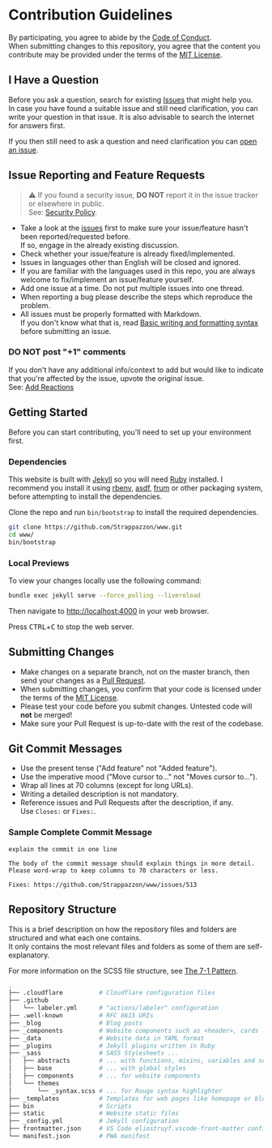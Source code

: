 # Contribution Guidelines

By participating, you agree to abide by the [Code of Conduct](https://github.com/Strappazzon/.github/blob/-/CODE_OF_CONDUCT.md).  
When submitting changes to this repository, you agree that the content you contribute may be provided under the terms of the [MIT License](https://opensource.org/licenses/MIT).

## I Have a Question

Before you ask a question, search for existing [Issues](https://github.com/Strappazzon/www/issues) that might help you.  
In case you have found a suitable issue and still need clarification, you can write your question in that issue. It is also advisable to search the internet for answers first.

If you then still need to ask a question and need clarification you can [open an issue](https://github.com/Strappazzon/www/issues/new/choose).

## Issue Reporting and Feature Requests

> :warning: If you found a security issue, **DO NOT** report it in the issue tracker or elsewhere in public.  
> See: [Security Policy](https://github.com/Strappazzon/.github/blob/-/SECURITY.md).

- Take a look at the [issues](https://github.com/Strappazzon/www/issues) first to make sure your issue/feature hasn't been reported/requested before.  
  If so, engage in the already existing discussion.
- Check whether your issue/feature is already fixed/implemented.
- Issues in languages other than English will be closed and ignored.
- If you are familiar with the languages used in this repo, you are always welcome to fix/implement an issue/feature yourself.
- Add one issue at a time. Do not put multiple issues into one thread.
- When reporting a bug please describe the steps which reproduce the problem.
- All issues must be properly formatted with Markdown.  
  If you don't know what that is, read [Basic writing and formatting syntax](https://docs.github.com/en/get-started/writing-on-github/getting-started-with-writing-and-formatting-on-github/basic-writing-and-formatting-syntax) before submitting an issue.

### DO NOT post "+1" comments

If you don't have any additional info/context to add but would like to indicate that you're affected by the issue, upvote the original issue.  
See: [Add Reactions](https://github.blog/2016-03-10-add-reactions-to-pull-requests-issues-and-comments/)

## Getting Started

Before you can start contributing, you'll need to set up your environment first.

### Dependencies

This website is built with [Jekyll](https://jekyllrb.com/) so you will need [Ruby](https://www.ruby-lang.org) installed. I recommend you install it using [rbenv](https://github.com/rbenv/rbenv), [asdf](https://github.com/asdf-vm/asdf), [frum](https://github.com/TaKO8Ki/frum) or other packaging system, before attempting to install the dependencies.

Clone the repo and run `bin/bootstrap` to install the required dependencies.

```sh
git clone https://github.com/Strappazzon/www.git
cd www/
bin/bootstrap
```

### Local Previews

To view your changes locally use the following command:

```sh
bundle exec jekyll serve --force_polling --livereload
```

Then navigate to <http://localhost:4000> in your web browser.

Press <kbd>CTRL</kbd>+<kbd>C</kbd> to stop the web server.

## Submitting Changes

- Make changes on a separate branch, not on the master branch, then send your changes as a [Pull Request](https://docs.github.com/en/pull-requests/collaborating-with-pull-requests/proposing-changes-to-your-work-with-pull-requests/about-pull-requests).
- When submitting changes, you confirm that your code is licensed under the terms of the [MIT License](https://opensource.org/licenses/MIT).
- Please test your code before you submit changes. Untested code will **not** be merged!
- Make sure your Pull Request is up-to-date with the rest of the codebase.

## Git Commit Messages

- Use the present tense ("Add feature" not "Added feature").
- Use the imperative mood ("Move cursor to..." not "Moves cursor to...").
- Wrap all lines at 70 columns (except for long URLs).
- Writing a detailed description is not mandatory.
- Reference issues and Pull Requests after the description, if any.  
  Use `Closes:` or `Fixes:`.

### Sample Complete Commit Message

```plaintext
explain the commit in one line

The body of the commit message should explain things in more detail.
Please word-wrap to keep columns to 70 characters or less.

Fixes: https://github.com/Strappazzon/www/issues/513
```

## Repository Structure

This is a brief description on how the repository files and folders are structured and what each one contains.  
It only contains the most relevant files and folders as some of them are self-explanatory.

For more information on the SCSS file structure, see [The 7-1 Pattern](https://sass-guidelin.es/#the-7-1-pattern).

```sh
.
├── .cloudflare          # Cloudflare configuration files
├── .github
│   └── labeler.yml      # "actions/labeler" configuration
├── .well-known          # RFC 8615 URIs
├── _blog                # Blog posts
├── _components          # Website components such as <header>, cards
├── _data                # Website data in YAML format
├── _plugins             # Jekyll plugins written in Ruby
├── _sass                # SASS Stylesheets ...
│   ├── abstracts        # ... with functions, mixins, variables and so on
│   ├── base             # ... with global styles
│   ├── components       # ... for website components
│   └── themes
│       └── _syntax.scss # ... for Rouge syntax highlighter
├── _templates           # Templates for web pages like homepage or blog posts
├── bin                  # Scripts
├── static               # Website static files
├── _config.yml          # Jekyll configuration
├── frontmatter.json     # VS Code eliostruyf.vscode-front-matter configiguration
└── manifest.json        # PWA manifest
```
